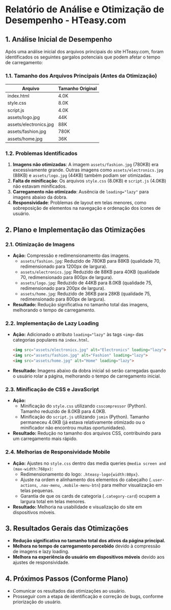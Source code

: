 # Relatório de Análise e Otimização de Desempenho - HTeasy.com

## 1. Análise Inicial de Desempenho

Após uma análise inicial dos arquivos principais do site HTeasy.com, foram identificados os seguintes gargalos potenciais que podem afetar o tempo de carregamento:

### 1.1. Tamanho dos Arquivos Principais (Antes da Otimização)

| Arquivo                | Tamanho Original |
|------------------------|------------------|
| index.html             | 4.0K             |
| style.css              | 8.0K             |
| script.js              | 4.0K             |
| assets/logo.jpg        | 44K              |
| assets/electronics.jpg | 88K              |
| assets/fashion.jpg     | 780K             |
| assets/home.jpg        | 36K              |

### 1.2. Problemas Identificados

1.  **Imagens não otimizadas**: A imagem `assets/fashion.jpg` (780KB) era excessivamente grande. Outras imagens como `assets/electronics.jpg` (88KB) e `assets/logo.jpg` (44KB) também podiam ser otimizadas.
2.  **Falta de minificação**: Os arquivos `style.css` (8.0KB) e `script.js` (4.0KB) não estavam minificados.
3.  **Carregamento não otimizado**: Ausência de `loading="lazy"` para imagens abaixo da dobra.
4.  **Responsividade**: Problemas de layout em telas menores, como sobreposição de elementos na navegação e ordenação dos ícones de usuário.

## 2. Plano e Implementação das Otimizações

### 2.1. Otimização de Imagens

*   **Ação:** Compressão e redimensionamento das imagens.
    *   `assets/fashion.jpg`: Reduzido de 780KB para 88KB (qualidade 70, redimensionado para 1200px de largura).
    *   `assets/electronics.jpg`: Reduzido de 88KB para 40KB (qualidade 70, redimensionado para 800px de largura).
    *   `assets/logo.jpg`: Reduzido de 44KB para 8.0KB (qualidade 75, redimensionado para 200px de largura).
    *   `assets/home.jpg`: Reduzido de 36KB para 28KB (qualidade 75, redimensionado para 800px de largura).
*   **Resultado:** Redução significativa no tamanho total das imagens, melhorando o tempo de carregamento.

### 2.2. Implementação de Lazy Loading

*   **Ação:** Adicionado o atributo `loading="lazy"` às tags `<img>` das categorias populares na `index.html`.
    ```html
    <img src="assets/electronics.jpg" alt="Electronics" loading="lazy">
    <img src="assets/fashion.jpg" alt="Fashion" loading="lazy">
    <img src="assets/home.jpg" alt="Home" loading="lazy">
    ```
*   **Resultado:** Imagens abaixo da dobra inicial só serão carregadas quando o usuário rolar a página, melhorando o tempo de carregamento inicial.

### 2.3. Minificação de CSS e JavaScript

*   **Ação:**
    *   Minificação do `style.css` utilizando `csscompressor` (Python). Tamanho reduzido de 8.0KB para 4.0KB.
    *   Minificação do `script.js` utilizando `jsmin` (Python). Tamanho permaneceu 4.0KB (já estava relativamente otimizado ou o minificador não encontrou muitas oportunidades).
*   **Resultado:** Redução no tamanho dos arquivos CSS, contribuindo para um carregamento mais rápido.

### 2.4. Melhorias de Responsividade Mobile

*   **Ação:** Ajustes no `style.css` dentro das media queries `@media screen and (max-width:768px)`:
    *   Redimensionamento do logo: `.hteasy-logo{width:80px}`.
    *   Ajuste na ordem e alinhamento dos elementos do cabeçalho (`.user-actions`, `.nav-menu`, `.mobile-menu-btn`) para melhor visualização em telas pequenas.
    *   Garantia de que os cards de categoria (`.category-card`) ocupem a largura total em telas menores.
*   **Resultado:** Melhoria na usabilidade e visualização do site em dispositivos móveis.

## 3. Resultados Gerais das Otimizações

*   **Redução significativa no tamanho total dos ativos da página principal.**
*   **Melhora no tempo de carregamento percebido** devido à compressão de imagens e lazy loading.
*   **Melhora na experiência do usuário em dispositivos móveis** devido aos ajustes de responsividade.

## 4. Próximos Passos (Conforme Plano)

*   Comunicar os resultados das otimizações ao usuário.
*   Prosseguir com a etapa de identificação e correção de bugs, conforme priorização do usuário.

